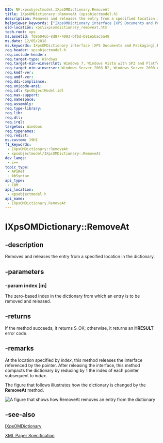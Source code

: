 ```yaml
---
UID: NF:xpsobjectmodel.IXpsOMDictionary.RemoveAt
title: IXpsOMDictionary::RemoveAt (xpsobjectmodel.h)
description: Removes and releases the entry from a specified location in the dictionary.
helpviewer_keywords: ["IXpsOMDictionary interface [XPS Documents and Packaging]","RemoveAt method","IXpsOMDictionary.RemoveAt","IXpsOMDictionary::RemoveAt","RemoveAt","RemoveAt method [XPS Documents and Packaging]","RemoveAt method [XPS Documents and Packaging]","IXpsOMDictionary interface","xps.ixpsomdictionary_removeat","xpsobjectmodel/IXpsOMDictionary::RemoveAt"]
old-location: xps\ixpsomdictionary_removeat.htm
tech.root: xps
ms.assetid: fd86046b-8d87-4093-bfbd-b91e5bacba49
ms.date: 12/05/2018
ms.keywords: IXpsOMDictionary interface [XPS Documents and Packaging],RemoveAt method, IXpsOMDictionary.RemoveAt, IXpsOMDictionary::RemoveAt, RemoveAt, RemoveAt method [XPS Documents and Packaging], RemoveAt method [XPS Documents and Packaging],IXpsOMDictionary interface, xps.ixpsomdictionary_removeat, xpsobjectmodel/IXpsOMDictionary::RemoveAt
req.header: xpsobjectmodel.h
req.include-header: 
req.target-type: Windows
req.target-min-winverclnt: Windows 7, Windows Vista with SP2 and Platform Update for Windows Vista [desktop apps \| UWP apps]
req.target-min-winversvr: Windows Server 2008 R2, Windows Server 2008 with SP2 and Platform Update for Windows Server 2008 [desktop apps \| UWP apps]
req.kmdf-ver: 
req.umdf-ver: 
req.ddi-compliance: 
req.unicode-ansi: 
req.idl: XpsObjectModel.idl
req.max-support: 
req.namespace: 
req.assembly: 
req.type-library: 
req.lib: 
req.dll: 
req.irql: 
targetos: Windows
req.typenames: 
req.redist: 
ms.custom: 19H1
f1_keywords:
 - IXpsOMDictionary::RemoveAt
 - xpsobjectmodel/IXpsOMDictionary::RemoveAt
dev_langs:
 - c++
topic_type:
 - APIRef
 - kbSyntax
api_type:
 - COM
api_location:
 - xpsobjectmodel.h
api_name:
 - IXpsOMDictionary.RemoveAt
---
```


# IXpsOMDictionary::RemoveAt


## -description

Removes and releases the entry from a specified location in the dictionary.

## -parameters

### -param index [in]

The zero-based index in the dictionary from which  an entry is to be removed and released.

## -returns

If the method succeeds, it returns S_OK; otherwise, it returns an <b>HRESULT</b> error code.

## -remarks

At  the location specified by <i>index</i>, this method releases the interface  referenced by the pointer. After releasing the interface, this method compacts the dictionary by   reducing by 1 the index of each pointer subsequent to <i>index</i>.

The figure that follows illustrates how the dictionary is changed by the <b>RemoveAt</b> method.

<img alt="A figure that shows how RemoveAt removes an entry from the dictionary" src="./images/dictionary_removeat.png"/>

## -see-also

<a href="/windows/desktop/api/xpsobjectmodel/nn-xpsobjectmodel-ixpsomdictionary">IXpsOMDictionary</a>



<a href="https://en.wikipedia.org/wiki/Open_XML_Paper_Specification">XML Paper Specification</a>